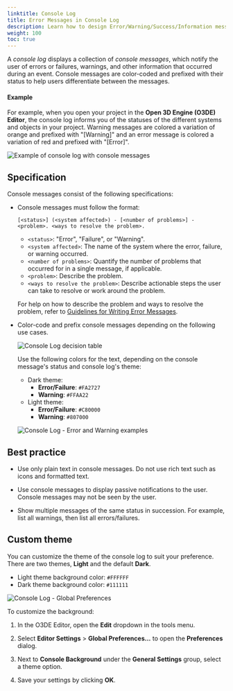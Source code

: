 ```yaml
---
linktitle: Console Log
title: Error Messages in Console Log
description: Learn how to design Error/Warning/Success/Information messages in console logs using the BlueJay Design System (BJDS) in Open 3D Engine (O3DE).
weight: 100
toc: true
---
```


A *console log* displays a collection of *console messages*, which notify the user of errors or failures, warnings, and other information that occurred during an event. Console messages are color-coded and prefixed with their status to help users differentiate between the messages.

#### Example

For example, when you open your project in the **Open 3D Engine (O3DE) Editor**, the console log informs you of the statuses of the different systems and objects in your project. Warning messages are colored a variation of orange and prefixed with "\[Warning\]" and an error message is colored a variation of red and prefixed with "\[Error\]".


![Example of console log with console messages](/images/tools-ui/console-log/console-log-messages.png)

## Specification

Console messages consist of the following specifications:

- Console messages must follow the format:
  
  ```
  [<status>] (<system affected>) - [<number of problems>] - <problem>. <ways to resolve the problem>.
  ```
  - `<status>`: "Error", "Failure", or "Warning".
  - `<system affected>`: The name of the system where the error, failure, or warning occurred. 
  - `<number of problems>`: Quantify the number of problems that occurred for in a single message, if applicable.
  - `<problem>`: Describe the problem.
  - `<ways to resolve the problem>`: Describe actionable steps the user can take to resolve or work around the problem.

  For help on how to describe the problem and ways to resolve the problem, refer to [Guidelines for Writing Error Messages](/docs/tools-ui/patterns/error/guidelines.md).

- Color-code and prefix console messages depending on the following use cases.

  ![Console Log decision table](/images/tools-ui/console-log/console-log-decision-table.png)

  Use the following colors for the text, depending on the console message's status and console log's theme:
  - Dark theme: 
    - **Error/Failure**: `#FA2727`
    - **Warning**: `#FFAA22`
  - Light theme: 
    - **Error/Failure**: `#C80000`
    - **Warning**: `#807000`

  ![Console Log - Error and Warning examples](/images/tools-ui/console-log/console-log-state-colors.png)

## Best practice

* Use only plain text in console messages. Do not use rich text such as icons and formatted text.

* Use console messages to display passive notifications to the user. Console messages may not be seen by the user.
  
* Show multiple messages of the same status in succession. For example, list all warnings, then list all errors/failures.


## Custom theme

You can customize the theme of the console log to suit your preference. There are two themes, **Light** and the default **Dark**.
- Light theme background color: `#FFFFFF`
- Dark theme background color: `#111111`

![Console Log - Global Preferences](/images/tools-ui/console-log/global-preferences.png)

To customize the background: 

1. In the O3DE Editor, open the **Edit** dropdown in the tools menu. 

2. Select **Editor Settings** > **Global Preferences...** to open the **Preferences** dialog.

3. Next to **Console Background** under the **General Settings** group, select a theme option. 

4. Save your settings by clicking **OK**. 